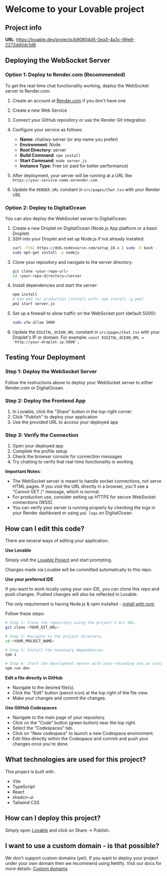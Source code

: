 # Welcome to your Lovable project

## Project info

**URL**: https://lovable.dev/projects/b90804d5-3ea3-4a3c-99e8-2272dd0dc1d8

## Deploying the WebSocket Server

### Option 1: Deploy to Render.com (Recommended)

To get the real-time chat functionality working, deploy the WebSocket server to Render.com:

1. Create an account at [Render.com](https://render.com) if you don't have one
2. Create a new Web Service
3. Connect your GitHub repository or use the Render Git integration
4. Configure your service as follows:
   - **Name**: chatiwy-server (or any name you prefer)
   - **Environment**: Node
   - **Root Directory**: server
   - **Build Command**: `npm install`
   - **Start Command**: `node server.js`
   - **Instance Type**: Free (or paid for better performance)

5. After deployment, your server will be running at a URL like `https://your-service-name.onrender.com`
6. Update the `RENDER_URL` constant in `src/pages/Chat.tsx` with your Render URL

### Option 2: Deploy to DigitalOcean

You can also deploy the WebSocket server to DigitalOcean:

1. Create a new Droplet on DigitalOcean (Node.js App platform or a basic Droplet)
2. SSH into your Droplet and set up Node.js if not already installed:
   ```bash
   curl -fsSL https://deb.nodesource.com/setup_18.x | sudo -E bash -
   sudo apt-get install -y nodejs
   ```
3. Clone your repository and navigate to the server directory:
   ```bash
   git clone <your-repo-url>
   cd <your-repo-directory>/server
   ```
4. Install dependencies and start the server:
   ```bash
   npm install
   # Use pm2 for production (install with: npm install -g pm2)
   pm2 start server.js
   ```
5. Set up a firewall to allow traffic on the WebSocket port (default 5000):
   ```bash
   sudo ufw allow 5000
   ```
6. Update the `DIGITAL_OCEAN_URL` constant in `src/pages/Chat.tsx` with your Droplet's IP or domain.
   For example: `const DIGITAL_OCEAN_URL = 'http://your-droplet-ip:5000';`

## Testing Your Deployment

### Step 1: Deploy the WebSocket Server
Follow the instructions above to deploy your WebSocket server to either Render.com or DigitalOcean.

### Step 2: Deploy the Frontend App
1. In Lovable, click the "Share" button in the top-right corner
2. Click "Publish" to deploy your application
3. Use the provided URL to access your deployed app

### Step 3: Verify the Connection
1. Open your deployed app
2. Complete the profile setup
3. Check the browser console for connection messages
4. Try chatting to verify that real-time functionality is working

**Important Notes**:
- The WebSocket server is meant to handle socket connections, not serve HTML pages. If you visit the URL directly in a browser, you'll see a "Cannot GET /" message, which is normal.
- For production use, consider setting up HTTPS for secure WebSocket connections (WSS).
- You can verify your server is running properly by checking the logs in your Render dashboard or using `pm2 logs` on DigitalOcean.

## How can I edit this code?

There are several ways of editing your application.

**Use Lovable**

Simply visit the [Lovable Project](https://lovable.dev/projects/b90804d5-3ea3-4a3c-99e8-2272dd0dc1d8) and start prompting.

Changes made via Lovable will be committed automatically to this repo.

**Use your preferred IDE**

If you want to work locally using your own IDE, you can clone this repo and push changes. Pushed changes will also be reflected in Lovable.

The only requirement is having Node.js & npm installed - [install with nvm](https://github.com/nvm-sh/nvm#installing-and-updating)

Follow these steps:

```sh
# Step 1: Clone the repository using the project's Git URL.
git clone <YOUR_GIT_URL>

# Step 2: Navigate to the project directory.
cd <YOUR_PROJECT_NAME>

# Step 3: Install the necessary dependencies.
npm i

# Step 4: Start the development server with auto-reloading and an instant preview.
npm run dev
```

**Edit a file directly in GitHub**

- Navigate to the desired file(s).
- Click the "Edit" button (pencil icon) at the top right of the file view.
- Make your changes and commit the changes.

**Use GitHub Codespaces**

- Navigate to the main page of your repository.
- Click on the "Code" button (green button) near the top right.
- Select the "Codespaces" tab.
- Click on "New codespace" to launch a new Codespace environment.
- Edit files directly within the Codespace and commit and push your changes once you're done.

## What technologies are used for this project?

This project is built with .

- Vite
- TypeScript
- React
- shadcn-ui
- Tailwind CSS

## How can I deploy this project?

Simply open [Lovable](https://lovable.dev/projects/b90804d5-3ea3-4a3c-99e8-2272dd0dc1d8) and click on Share -> Publish.

## I want to use a custom domain - is that possible?

We don't support custom domains (yet). If you want to deploy your project under your own domain then we recommend using Netlify. Visit our docs for more details: [Custom domains](https://docs.lovable.dev/tips-tricks/custom-domain/)

